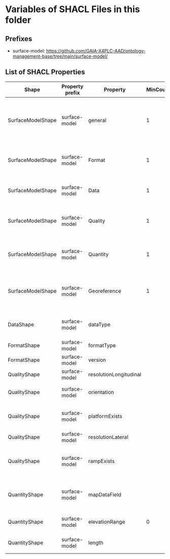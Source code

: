 # Variables of SHACL Files in this folder

## Prefixes

- surface-model: <https://github.com/GAIA-X4PLC-AAD/ontology-management-base/tree/main/surface-model/>

## List of SHACL Properties

| Shape | Property prefix | Property | MinCount | MaxCount | Description | Datatype/NodeKind | Filename |
| --- | --- | --- | --- | --- | --- | --- | --- |
| SurfaceModelShape | surface-model | general | 1 | 1 | general object with properties for descriptions, data, links, bundle |  | surface-model_shacl.ttl |
| SurfaceModelShape | surface-model | Format | 1 | 1 | format object with properties for format information |  | surface-model_shacl.ttl |
| SurfaceModelShape | surface-model | Data | 1 | 1 | Data object with property for type of data |  | surface-model_shacl.ttl |
| SurfaceModelShape | surface-model | Quality | 1 | 1 | quality object with properties for quality information |  | surface-model_shacl.ttl |
| SurfaceModelShape | surface-model | Quantity | 1 | 1 | quantity object with properties for quantity information |  | surface-model_shacl.ttl |
| SurfaceModelShape | surface-model | Georeference | 1 | 1 | georeference object with properties for georeference information |  | surface-model_shacl.ttl |
| DataShape | surface-model | dataType |  | 1 | Height, friction values, grey values | <http://www.w3.org/2001/XMLSchema#string> | surface-model_shacl.ttl |
| FormatShape | surface-model | formatType |  | 1 | Format type definition | <http://www.w3.org/2001/XMLSchema#string> | surface-model_shacl.ttl |
| FormatShape | surface-model | version |  | 1 | Version of data format | <http://www.w3.org/2001/XMLSchema#string> | surface-model_shacl.ttl |
| QualityShape | surface-model | resolutionLongitudinal |  | 1 | Longitudinal resolution  | <http://www.w3.org/2001/XMLSchema#float> | surface-model_shacl.ttl |
| QualityShape | surface-model | orientation |  | 1 | Heading at starting position | <http://www.w3.org/2001/XMLSchema#float> | surface-model_shacl.ttl |
| QualityShape | surface-model | platformExists |  | 1 | Existence of horizontal starting platform | <http://www.w3.org/2001/XMLSchema#boolean> | surface-model_shacl.ttl |
| QualityShape | surface-model | resolutionLateral |  | 1 | Lateral resolutions | <http://www.w3.org/2001/XMLSchema#float> | surface-model_shacl.ttl |
| QualityShape | surface-model | rampExists |  | 1 | Existence of smooth ramp from platform to road | <http://www.w3.org/2001/XMLSchema#boolean> | surface-model_shacl.ttl |
| QuantityShape | surface-model | mapDataField |  | 1 | Is projection system provided within the dataset | <http://www.w3.org/2001/XMLSchema#boolean> | surface-model_shacl.ttl |
| QuantityShape | surface-model | elevationRange | 0 | 1 | Range of elevation values | <http://www.w3.org/2001/XMLSchema#float> | surface-model_shacl.ttl |
| QuantityShape | surface-model | length |  | 1 | Road network length in km | <http://www.w3.org/2001/XMLSchema#float> | surface-model_shacl.ttl |
